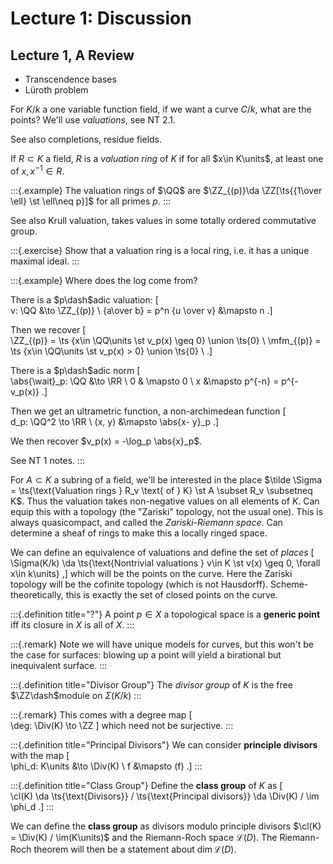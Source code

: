 # Lecture 1: Discussion

## Lecture 1, A Review

- Transcendence bases
- Lüroth problem

For $K/k$ a one variable function field, if we want a curve $C/k$, what are the points?
We'll use *valuations*, see NT 2.1.

See also completions, residue fields.

If $R \subset K$ a field, $R$ is a *valuation ring* of $K$ if for all $x\in K\units$, at least one of $x, x^{-1} \in R$.

:::{.example}
The valuation rings of $\QQ$ are $\ZZ_{(p)}\da \ZZ[\ts{{1\over \ell} \st \ell\neq p}]$ for all primes $p$.
:::

See also Krull valuation, takes values in some totally ordered commutative group.

:::{.exercise}
Show that a valuation ring is a local ring, i.e. it has a unique maximal ideal.
:::

:::{.example}
Where does the log come from?

There is a $p\dash$adic valuation:
\[  
v: \QQ &\to \ZZ_{(p)} \\
{a\over b} = p^n {u \over v} &\mapsto n
.\]
 
Then we recover
\[  
\ZZ_{(p)} = \ts {x\in \QQ\units \st v_p(x) \geq 0} \union \ts{0} \\
\mfm_{(p)} = \ts {x\in \QQ\units \st v_p(x) > 0} \union \ts{0} \\
.\]

There is a $p\dash$adic norm
\[  
\abs{\wait}_p: \QQ &\to \RR \\
0 & \mapsto 0 \\
x &\mapsto p^{-n} = p^{-v_p(x)}
.\]

Then we get an ultrametric function, a non-archimedean function
\[  
d_p: \QQ^2 \to \RR \\
(x, y) &\mapsto \abs{x- y}_p
.\]

We then recover $v_p(x) = -\log_p \abs{x}_p$.

See NT 1 notes.
:::

For $A\subset K$ a subring of a field, we'll be interested in the place $\tilde \Sigma = \ts{\text{Valuation rings } R_v \text{ of } K} \st A \subset R_v \subsetneq K$.
Thus the valuation takes non-negative values on all elements of $K$.
Can equip this with a topology (the "Zariski" topology, not the usual one).
This is always quasicompact, and called the *Zariski-Riemann space*.
Can determine a sheaf of rings to make this a locally ringed space.

We can define an equivalence of valuations and define the set of *places* 
\[  
\Sigma(K/k) \da \ts{\text{Nontrivial valuations } v\in K \st v(x) \geq 0\, \forall x\in k\units}
,\]
which will be the points on the curve.
Here the Zariski topology will be the cofinite topology (which is not Hausdorff).
Scheme-theoretically, this is exactly the set of closed points on the curve.

:::{.definition title="?"}
A point $p\in X$ a topological space is a **generic point** iff its closure in $X$ is all of $X$.
:::

:::{.remark}
Note we will have unique models for curves, but this won't be the case for surfaces: blowing up a point will yield a birational but inequivalent surface.
:::

:::{.definition title="Divisor Group"}
The *divisor group* of $K$ is the free $\ZZ\dash$module on $\Sigma(K/k)$
:::

:::{.remark}
This comes with a degree map
\[  
\deg: \Div(K) \to \ZZ
\]
which need not be surjective.
:::

:::{.definition title="Principal Divisors"}
We can consider **principle divisors** with the map
\[  
\phi_d: K\units &\to \Div(K) \\
f &\mapsto (f)
.\]
:::




:::{.definition title="Class Group"}
Define the **class group** of $K$ as 
\[  
\cl(K) \da \ts{\text{Divisors}} / \ts{\text{Principal divisors}} \da \Div(K) / \im \phi_d
.\]
:::

We can define the **class group** as divisors modulo principle divisors $\cl(K) = \Div(K) / \im(K\units)$ and the Riemann-Roch space $\mathcal{L}(D)$.
The Riemann-Roch theorem will then be a statement about $\dim \mathcal{L}(D)$.

